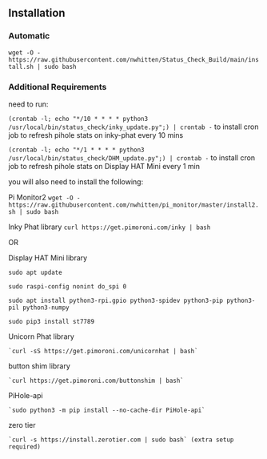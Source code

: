 
## Installation

### Automatic

`wget -O - https://raw.githubusercontent.com/nwhitten/Status_Check_Build/main/install.sh | sudo bash`


### Additional Requirements
need to run:

`(crontab -l; echo "*/10 * * * * python3 /usr/local/bin/status_check/inky_update.py";) | crontab -`
to install cron job to refresh pihole stats on inky-phat every 10 mins


`(crontab -l; echo "*/1 * * * * python3 /usr/local/bin/status_check/DHM_update.py";) | crontab -`
to install cron job to refresh pihole stats on Display HAT Mini every 1 min


you will also need to install the following:

Pi Monitor2
  `wget -O - https://raw.githubusercontent.com/nwhitten/pi_monitor/master/install2.sh | sudo bash`

Inky Phat library 
  `curl https://get.pimoroni.com/inky | bash`

OR

Display HAT Mini library
    
  `sudo apt update`

  `sudo raspi-config nonint do_spi 0`

  `sudo apt install python3-rpi.gpio python3-spidev python3-pip python3-pil python3-numpy`

  `sudo pip3 install st7789`
      

Unicorn Phat library 

    `curl -sS https://get.pimoroni.com/unicornhat | bash`

button shim library

    `curl https://get.pimoroni.com/buttonshim | bash`

PiHole-api

    `sudo python3 -m pip install --no-cache-dir PiHole-api`

zero tier

    `curl -s https://install.zerotier.com | sudo bash` (extra setup required)
